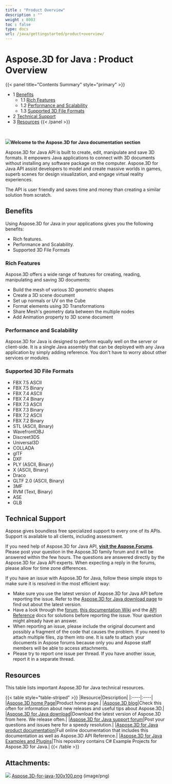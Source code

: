 ```yaml
---
title : "Product Overview" 
description : "" 
weight : 8003 
toc : false
type: docs
url: /java/gettingstarted/product+overview/
---
```


# Aspose.3D for Java : Product Overview


{{< panel title="Contents Summary" style="primary" >}}
*   1 [Benefits](#benefits)
    *   1.1 [Rich Features](#rich-features)
    *   1.2 [Performance and Scalability](#performance-and-scalability)
    *   1.3 [Supported 3D File Formats](#supported-3d-file-formats)
*   2 [Technical Support](#technical-support)
*   3 [Resources](#resources)
{{< /panel >}}
 

 

  
![](https://docs2.aspose.com/3d/java/attachments/thumbnails/64456312/66519066)**Welcome to the Aspose.3D for Java documentation section**

Aspose.3D for Java API is built to create, edit, manipulate and save 3D formats. It empowers Java applications to connect with 3D documents without installing any software package on the computer. Aspose.3D for Java API assist developers to model and create massive worlds in games, superb scenes for design visualization, and engage virtual reality experiences.

The API is user friendly and saves time and money than creating a similar solution from scratch.

## Benefits

Using Aspose.3D for Java in your applications gives you the following benefits:

*   Rich features.
*   Performance and Scalability.
*   Supported 3D File Formats

### Rich Features

Aspose.3D offers a wide range of features for creating, reading, manipulating and saving 3D documents:

*   Build the mesh of various 3D geometric shapes
*   Create a 3D scene document
*   Set up normals or UV on the Cube
*   Format elements using 3D Transformations
*   Share Mesh's geometry data between the multiple nodes
*   Add Animation property to 3D scene document

### Performance and Scalability

Aspose.3D for Java is designed to perform equally well on the server or client-side. It is a single Java assembly that can be deployed with any Java application by simply adding reference. You don't have to worry about other services or modules.

### Supported 3D File Formats

*   FBX 7.5 ASCII
*   FBX 7.5 Binary
*   FBX 7.4 ASCII
*   FBX 7.4 Binary
*   FBX 7.3 ASCII
*   FBX 7.3 Binary
*   FBX 7.2 ASCII
*   FBX 7.2 Binary
*   STL (ASCII, Binary)
*   WavefrontOBJ
*   Discreet3DS
*   Universal3D
*   COLLADA
*   glTF
*   DXF
*   PLY (ASCII, Binary)
*   X (ASCII, Binary)
*   Draco
*   GLTF 2.0 (ASCII, Binary)
*   3MF
*   RVM (Text, Binary)
*   ASE
*   GLB

## Technical Support

Aspose gives boundless free specialized support to every one of its APIs. Support is available to all clients, including assessment.

If you need help of Aspose.3D for Java API, **[visit the Aspose.Forums](https://forum.aspose.com/)**. Please post your question in the Aspose.3D family forum and it will be answered within the few hours. The questions are answered directly by the Aspose.3D for Java API experts. When expecting a reply in the forums, please allow for time zone differences.

If you have an issue with Aspose.3D for Java, follow these simple steps to make sure it is resolved in the most efficient way:

*   Make sure you use the latest version of Aspose.3D for Java API before reporting the issue. Refer to the [Aspose.3D for Java download page](https://repository.aspose.com/repo/com/aspose/aspose-3d/) to find out about the latest version.
*   Have a look through the [forum](https://forum.aspose.com/c/3d), [this documentation Wiki](https://docs2.aspose.com/3d/java/) and the [API Reference](https://apireference.aspose.com/java/3d) docs for solutions before reporting the issue. Your question might already have an answer.
*   When reporting an issue, please include the original document and possibly a fragment of the code that causes the problem. If you need to attach multiple files, zip them into one. It is safe to attach your documents in Aspose forums because only you and Aspose staff members will be able to access attachments.
*   Please try to report one issue per thread. If you have another issue, report it in a separate thread.

## Resources

This table lists important Aspose.3D for Java technical resources.

{{< table style="table-striped" >}}
|Resource|Description|
|:----|:----|
|[Aspose.3D home Page](https://products.aspose.com/3d/java)|Product home page.|
|[Aspose.3D blog](https://blog.aspose.com/category/aspose-products/aspose-3d-product-family/)|Check this often for information about new releases and useful tips about Aspose.3D.|
|[Aspose.3D for Java download](https://repository.aspose.com/repo/com/aspose/aspose-3d/)|Download the latest version of Aspose.3D from here. We release often.|
|[Aspose.3D for Java support forum](https://forum.aspose.com/c/3d)|Post your questions and issues here for a speedy resolution.|
|[Aspose.3D for Java product documentation](https://docs2.aspose.com/3d/java/)|Full online documentation that includes this documentation as well as Aspose.3D API Reference.|
|[Aspose.3D for Java Examples and Plugins](https://github.com/aspose-3d/Aspose.3D-for-Java)|This repository contains C# Example Projects for Aspose.3D for Java.|
{{< /table >}}

## Attachments:

![](https://docs2.aspose.com/3d/java/images/icons/bullet_blue.gif) [Aspose.3D-for-java-100x100.png](https://docs2.aspose.com/3d/java/attachments/64456312/66519066.png) (image/png)  

